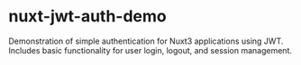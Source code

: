 # nuxt-jwt-auth-demo
Demonstration of simple authentication for Nuxt3 applications using JWT. Includes basic functionality for user login, logout, and session management.
